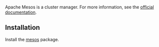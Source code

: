Apache Mesos is a cluster manager. For more information, see the [official documentation](http://mesos.apache.org/documentation/latest/).

## Installation

Install the [mesos](https://aur.archlinux.org/packages/mesos/) package.